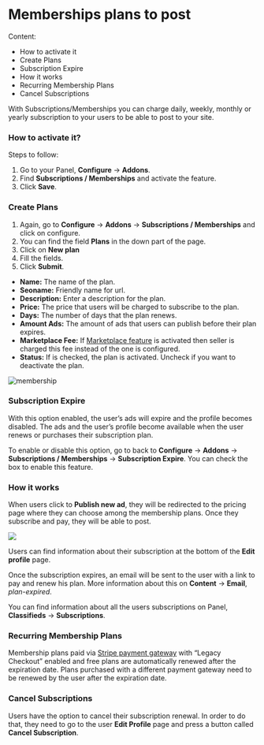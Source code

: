 # Memberships plans to post
Content:
-   How to activate it
-   Create Plans
-   Subscription Expire
-   How it works
-   Recurring Membership Plans
-   Cancel Subscriptions

With Subscriptions/Memberships you can charge daily, weekly, monthly or yearly subscription to your users to be able to post to your site.

### How to activate it?

Steps to follow:
1.  Go to your Panel,  **Configure**  ->  **Addons**.
2.  Find  **Subscriptions / Memberships** and activate the feature.
3.  Click  **Save**.


### Create Plans

1.  Again, go to  **Configure**  ->  **Addons** ->  **Subscriptions / Memberships** and click on configure.
2.  You can find the field **Plans** in the down part of the page. 
3.  Click on **New plan**
3.  Fill the fields.
4.  Click  **Submit**.

-   **Name:**  The name of the plan.
-   **Seoname:**  Friendly name for url.
-   **Description:**  Enter a description for the plan.
-   **Price:**  The price that users will be charged to subscribe to the plan.
-   **Days:**  The number of days that the plan renews.
-   **Amount Ads:**  The amount of ads that users can publish before their plan expires.
-   **Marketplace Fee:**  If  [Marketplace feature](Payment-set-up-marketplace-with-srtipe-connect.md)  is activated then seller is charged this fee instead of the one is configured.
-   **Status:**  If is checked, the plan is activated. Uncheck if you want to deactivate the plan.

![membership](https://raw.githubusercontent.com/yclas/guides/master/images/membership.png)

### Subscription Expire

With this option enabled, the user’s ads will expire and the profile becomes disabled. The ads and the user’s profile become available when the user renews or purchases their subscription plan.

To enable or disable this option, go to back to **Configure**  ->  **Addons** ->  **Subscriptions / Memberships**  ->  **Subscription Expire**. You can check the box to enable this feature.

### How it works

When users click to  **Publish new ad**, they will be redirected to the pricing page where they can choose among the membership plans. Once they subscribe and pay, they will be able to post.

![](https://raw.githubusercontent.com/yclas/guides/master/images/membershipplan.png)

Users can find information about their subscription at the bottom of the  **Edit profile**  page.

Once the subscription expires, an email will be sent to the user with a link to pay and renew his plan. More information about this on  **Content**  ->  **Email**,  _plan-expired_.

You can find information about all the users subscriptions on Panel,  **Classifieds**  ->  **Subscriptions**.

### Recurring Membership Plans

Membership plans paid via  [Stripe payment gateway](Payment-set-up-marketplace-with-srtipe-connect.md)  with “Legacy Checkout” enabled and free plans are automatically renewed after the expiration date. Plans purchased with a different payment gateway need to be renewed by the user after the expiration date.

### Cancel Subscriptions

Users have the option to cancel their subscription renewal. In order to do that, they need to go to the user **Edit Profile** page and press a button called  **Cancel Subscription**.


